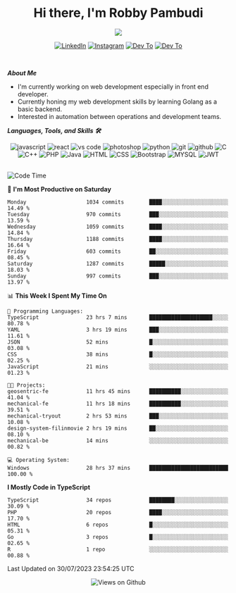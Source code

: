 <div align="center">
   <h1>Hi there, I'm Robby Pambudi </h1>

<img src="https://pronoun.cyou/x/y?subject=He&object=Him&height=20"> 
</div>

<p align='center'>
   <a href="https://www.linkedin.com/in/robbypambudi" target="_blank"><img src="https://img.shields.io/badge/LinkedIn-0077B5?style=for-the-badge&logo=linkedin&logoColor=white" alt="LinkedIn"></a>
   <a href="https://www.instagram.com/robbypambudi" target="_blank"><img src="https://img.shields.io/badge/Instagram-E4405F?style=for-the-badge&logo=instagram&logoColor=white" alt="Instagram"></a>
   <a href="https://dev.to/robbypambudi" target="_blank"><img src="https://img.shields.io/badge/dev.to-0A0A0A?style=for-the-badge&logo=dev.to&logoColor=white" alt="Dev To"></a>
   <a href="https://www.facebook.com/robbyulungpambudi" target="_blank"><img src="https://img.shields.io/badge/Facebook-1877F2?style=for-the-badge&logo=facebook&logoColor=white" alt="Dev To"></a>

</p> <p>
<br>
   
***About Me***
   
- I'm currently working on web development especially in front end developer.
- Currently honing my web development skills by learning Golang as a basic backend.
- Interested in automation between operations and development teams.
 
   
***Languages, Tools, and Skills 🛠***

   <div align="center">
   <img src="https://img.shields.io/badge/JavaScript-F7DF1E?style=for-the-badge&logo=javascript&logoColor=black" alt="javascript" />
      <img src="https://img.shields.io/badge/React-61DAFB?style=for-the-badge&logo=react&logoColor=black" alt="react" />
      <img src="https://img.shields.io/badge/vs%20code-007ACC?style=for-the-badge&logo=visual%20studio%20code&logoColor=white" alt="vs code" />
      <img src="https://img.shields.io/badge/adobe%20photoshop-31A8FF?style=for-the-badge&logo=adobe%20photoshop&logoColor=white" alt="photoshop" />
      <img src="https://img.shields.io/badge/python-3776AB?style=for-the-badge&logo=python&logoColor=white" alt="python" />
      <img src="https://img.shields.io/badge/Git-F05032?style=for-the-badge&logo=git&logoColor=white" alt="git" />
      <img src="https://img.shields.io/badge/GitHub-100000?style=for-the-badge&logo=github&logoColor=white" alt="github" />
      <img src="https://img.shields.io/badge/c-%2300599C.svg?style=for-the-badge&logo=c&logoColor=white" alt="C" />
      <img src="https://img.shields.io/badge/c++-%2300599C.svg?style=for-the-badge&logo=c%2B%2B&logoColor=white" alt="C++" />   
      <img src="https://img.shields.io/badge/PHP-777BB4?style=for-the-badge&logo=php&logoColor=white" alt="PHP" />
      <img src="https://img.shields.io/badge/Java-ED8B00?style=for-the-badge&logo=java&logoColor=white" alt="Java"/>
      <img src="https://img.shields.io/badge/HTML5-E34F26?style=for-the-badge&logo=html5&logoColor=white" alt="HTML" />
      <img src="https://img.shields.io/badge/CSS-239120?&style=for-the-badge&logo=css3&logoColor=white" alt ="CSS" />
      <img src="https://img.shields.io/badge/Bootstrap-563D7C?style=for-the-badge&logo=bootstrap&logoColor=white" alt="Bootstrap" />
      <img src="https://img.shields.io/badge/MySQL-00000F?style=for-the-badge&logo=mysql&logoColor=white" alt="MYSQL" />
      <img src="https://img.shields.io/badge/json%20web%20tokens-323330?style=for-the-badge&logo=json-web-tokens&logoColor=pink" alt="JWT" />
      
   </div><br>
   
<!--START_SECTION:waka-->
![Code Time](http://img.shields.io/badge/Code%20Time-929%20hrs%2037%20mins-blue)

📅 **I'm Most Productive on Saturday** 

```text
Monday                   1034 commits        ████░░░░░░░░░░░░░░░░░░░░░   14.49 % 
Tuesday                  970 commits         ███░░░░░░░░░░░░░░░░░░░░░░   13.59 % 
Wednesday                1059 commits        ████░░░░░░░░░░░░░░░░░░░░░   14.84 % 
Thursday                 1188 commits        ████░░░░░░░░░░░░░░░░░░░░░   16.64 % 
Friday                   603 commits         ██░░░░░░░░░░░░░░░░░░░░░░░   08.45 % 
Saturday                 1287 commits        █████░░░░░░░░░░░░░░░░░░░░   18.03 % 
Sunday                   997 commits         ███░░░░░░░░░░░░░░░░░░░░░░   13.97 % 
```


📊 **This Week I Spent My Time On** 

```text
💬 Programming Languages: 
TypeScript               23 hrs 7 mins       ████████████████████░░░░░   80.78 % 
YAML                     3 hrs 19 mins       ███░░░░░░░░░░░░░░░░░░░░░░   11.61 % 
JSON                     52 mins             █░░░░░░░░░░░░░░░░░░░░░░░░   03.08 % 
CSS                      38 mins             █░░░░░░░░░░░░░░░░░░░░░░░░   02.25 % 
JavaScript               21 mins             ░░░░░░░░░░░░░░░░░░░░░░░░░   01.23 % 

🐱‍💻 Projects: 
geosentric-fe            11 hrs 45 mins      ██████████░░░░░░░░░░░░░░░   41.04 % 
mechanical-fe            11 hrs 18 mins      ██████████░░░░░░░░░░░░░░░   39.51 % 
mechanical-tryout        2 hrs 53 mins       ███░░░░░░░░░░░░░░░░░░░░░░   10.08 % 
design-system-filinmovie 2 hrs 19 mins       ██░░░░░░░░░░░░░░░░░░░░░░░   08.10 % 
mechanical-be            14 mins             ░░░░░░░░░░░░░░░░░░░░░░░░░   00.82 % 

💻 Operating System: 
Windows                  28 hrs 37 mins      █████████████████████████   100.00 % 
```

**I Mostly Code in TypeScript** 

```text
TypeScript               34 repos            ████████░░░░░░░░░░░░░░░░░   30.09 % 
PHP                      20 repos            ████░░░░░░░░░░░░░░░░░░░░░   17.70 % 
HTML                     6 repos             █░░░░░░░░░░░░░░░░░░░░░░░░   05.31 % 
Go                       3 repos             █░░░░░░░░░░░░░░░░░░░░░░░░   02.65 % 
R                        1 repo              ░░░░░░░░░░░░░░░░░░░░░░░░░   00.88 % 
```




 Last Updated on 30/07/2023 23:54:25 UTC
<!--END_SECTION:waka-->

<div align="center">
<img src="https://komarev.com/ghpvc/?username=robbypambudi&color=green" alt="Views on Github" />
</div>

